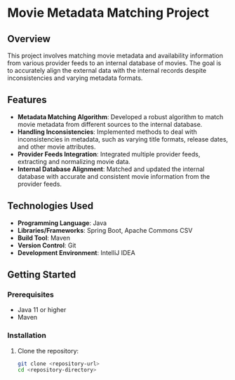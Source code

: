 # Movie Metadata Matching Project

## Overview

This project involves matching movie metadata and availability information from various provider feeds to an internal database of movies. The goal is to accurately align the external data with the internal records despite inconsistencies and varying metadata formats.

## Features

- **Metadata Matching Algorithm**: Developed a robust algorithm to match movie metadata from different sources to the internal database.
- **Handling Inconsistencies**: Implemented methods to deal with inconsistencies in metadata, such as varying title formats, release dates, and other movie attributes.
- **Provider Feeds Integration**: Integrated multiple provider feeds, extracting and normalizing movie data.
- **Internal Database Alignment**: Matched and updated the internal database with accurate and consistent movie information from the provider feeds.

## Technologies Used

- **Programming Language**: Java
- **Libraries/Frameworks**: Spring Boot, Apache Commons CSV
- **Build Tool**: Maven
- **Version Control**: Git
- **Development Environment**: IntelliJ IDEA

## Getting Started

### Prerequisites

- Java 11 or higher
- Maven

### Installation

1. Clone the repository:
   ```bash
   git clone <repository-url>
   cd <repository-directory>
